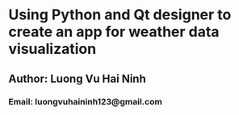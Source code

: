 <h1>Using Python and Qt designer  to create  an app for weather data visualization</h1>
<h2>Author: Luong Vu Hai Ninh</h2>
<h3>Email: luongvuhaininh123@gmail.com</h3>

